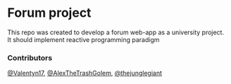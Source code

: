 # Forum project
This repo was created to develop a forum web-app as a university project. It should implement reactive programming paradigm
### Contributors
[@Valentyn17](https://github.com/Valentyn17), [@AlexTheTrashGolem](https://github.com/AlexTheTrashGolem), [@thejunglegiant](https://t.me/thejunglegiant)
